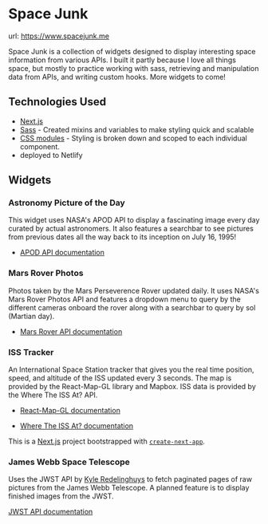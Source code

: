 # Space Junk

url: https://www.spacejunk.me

Space Junk is a collection of widgets designed to display interesting space information from various APIs. I built it partly because I love all things space, but mostly to practice working with sass, retrieving and manipulation data from APIs, and writing custom hooks. More widgets to come!

## Technologies Used

- [Next.js](https://nextjs.org/)
- [Sass](https://sass-lang.com/) - Created mixins and variables to make styling quick and scalable
- [CSS modules](https://github.com/css-modules/css-modules) - Styling is broken down and scoped to each individual component.
- deployed to Netlify

## Widgets

### Astronomy Picture of the Day

This widget uses NASA's APOD API to display a fascinating image every day curated by actual astronomers. It also features a searchbar to see pictures from previous dates all the way back to its inception on July 16, 1995!

- [APOD API documentation](https://github.com/nasa/apod-api)

### Mars Rover Photos

Photos taken by the Mars Perseverence Rover updated daily. It uses NASA's Mars Rover Photos API and features a dropdown menu to query by the different cameras onboard the rover along with a searchbar to query by sol (Martian day).

- [Mars Rover API documentation](https://github.com/chrisccerami/mars-photo-api)

### ISS Tracker

An International Space Station tracker that gives you the real time position, speed, and altitude of the ISS updated every 3 seconds. The map is provided by the React-Map-GL library and Mapbox. ISS data is provided by the Where The ISS At? API.

- [React-Map-GL documentation](https://visgl.github.io/react-map-gl/docs)

- [Where The ISS At? documentation](https://wheretheiss.at/w/developer)

This is a [Next.js](https://nextjs.org/) project bootstrapped with [`create-next-app`](https://github.com/vercel/next.js/tree/canary/packages/create-next-app).

### James Webb Space Telescope

Uses the JWST API by [Kyle Redelinghuys](https://www.ksred.com/) to fetch paginated pages of raw pictures from the James Webb Telescope. A planned feature is to display finished images from the JWST.

[JWST API documentation](https://documenter.getpostman.com/view/10808728/UzQyphjT)
